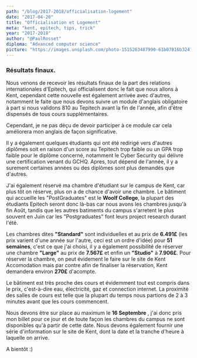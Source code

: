 ```yaml
---
path: "/blog/2017-2018/officialisation-logement"
date: "2017-04-20"
title: "Officialisation et Logement"
meta: "kent, epitech, tips, trick"
year: "2017-2018"
author: "@PaulRosset"
diploma: "Advanced computer science"
picture: "https://images.unsplash.com/photo-1515263487990-61b07816b324?ixlib=rb-4.0.3&ixid=M3wxMjA3fDB8MHxwaG90by1wYWdlfHx8fGVufDB8fHx8fA%3D%3D&auto=format&fit=crop&w=1471&q=80"
---
```


### Résultats finaux.

Nous venons de recevoir les résultats finaux de la part des relations internationales d'Epitech, qui officialisent donc le fait que nous allons à Kent, cependant cette nouvelle est également arrivée avec d'autres, notamment le faite que nous devons suivre un module d'anglais obligatoire à part si nous validons 810 au Tepitech avant la fin de l'année, afin d'être dispensés de tous cours supplémentaires.

Cependant, je ne pas déçu de devoir participer à ce module car cela améliorera mon anglais de façon significative.

Il y a également quelques étudiants qui ont été redirigé vers d'autres diplômes soit en raison d'un score au Tepitech trop faible ou un GPA trop faible pour le diplôme concerné, notamment le Cyber Security qui délivre une certification venant du GCHQ. Apres, tout dépend de l'année, il y a surement certaines années ou des diplômes sont plus demandés que d'autres.

J'ai également réservé ma chambre d'étudiant sur le campus de Kent, car plus tôt on réserve, plus on a de chance d'avoir une chambre. Le bâtiment qui accueille les "PostGraduates" est le **Woolf College**, la plupart des étudiants Epitech seront donc là-bas car nous avons les chambres jusqu'à fin Août, tandis que les autres batiments du campus s'arretent le plus souvent en Juin car les "Postgraduates" font leurs project research durant l'été.

Les chambres dites **"Standard"** sont individuelles et au prix de **6.491£** (les prix varient d'une année sur l'autre, ceci est un ordre d'idée) pour **51 semaines**, c'est ce que j'ai choisi, il y a également possibilité de réserver une chambre **"Large"** au prix de **7.567£** et enfin un **"Studio"** à **7.906£**. Pour réserver la chambre, on peut évidement le faire sur le site de Kent Accomodation mais par contre afin de finaliser la réservation, Kent demandera environ **270£** d'acompte.

Le bâtiment est très proche des cours et évidemment tout est compris dans le prix, c'est-à-dire eau, électricité, gaz et connection internet. La proximité des salles de cours est telle que la plupart du temps nous partions de 2 à 3 minutes avant que les cours commencent.

Nous devons être sur place au maximum le **16 Septembre** , j'ai donc pris mon billet pour ce jour et de toute façon les chambres du campus ne sont disponibles qu'à partir de cette date. Nous devons également fournir une série d'information sur le site de Kent, dont la date et la tranche d'heure à laquelle on arrive.

A bientôt :)
